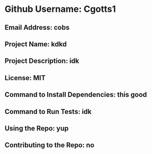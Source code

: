
        
# Github Username: Cgotts1
## Email Address: cobs
## Project Name: kdkd
## Project Description: idk
## License: MIT
## Command to Install Dependencies: this good
## Command to Run Tests: idk
## Using the Repo: yup
## Contributing to the Repo: no

        
    
